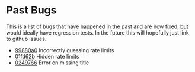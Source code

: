# Past Bugs

This is a list of bugs that have happened in the past and are now fixed, but would ideally have regression tests. In the future this will hopefully just link to github issues.

- [99880a0](https://github.com/mymoomin/RSStoWebhook/commit/99880a040f5a3f365951836298555c06ea65a034) Incorrectly guessing rate limits
- [01fd62b](https://github.com/mymoomin/RSStoWebhook/commit/01fd62be50918775b68bedbb71c1f4b5ec148acf) Hidden rate limits
- [0249766](https://github.com/mymoomin/RSStoWebhook/commit/0249766c715879891e3d21bb61bc537839020f5b) Error on missing title

